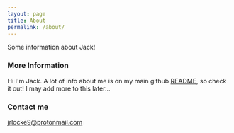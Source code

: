```yaml
---
layout: page
title: About
permalink: /about/
---
```


Some information about Jack!

### More Information

Hi I'm Jack. A lot of info about me is on my main github [README](https://github.com/ninjajoe9), so check it out! I may add more to this later...

### Contact me

[jrlocke9@protonmail.com](mailto:jrlocke9@protonmail.com)
